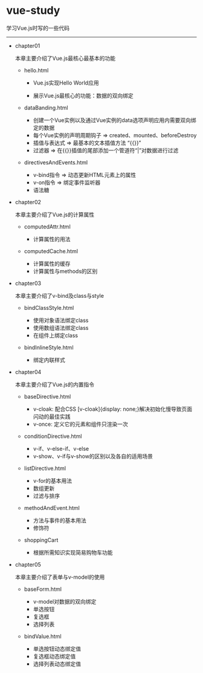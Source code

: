# vue-study

学习Vue.js时写的一些代码

---

* chapter01

  本章主要介绍了Vue.js最核心最基本的功能

  * hello.html

    * Vue.js实现Hello World应用

    * 展示Vue.js最核心的功能：数据的双向绑定

  * dataBanding.html

    * 创建一个Vue实例以及通过Vue实例的data选项声明应用内需要双向绑定的数据
    * 每个Vue实例的声明周期钩子 => created、mounted、beforeDestroy
    * 插值与表达式 => 最基本的文本插值方法 “{{}}”
    * 过滤器 => 在{{}}插值的尾部添加一个管道符“|”对数据进行过滤

  * directivesAndEvents.html

    * v-bind指令 =>  动态更新HTML元素上的属性
    * v-on指令 => 绑定事件监听器
    * 语法糖

* chapter02

  本章主要介绍了Vue.js的计算属性

  * computedAttr.html

    * 计算属性的用法

  * computedCache.html

    * 计算属性的缓存
    * 计算属性与methods的区别

* chapter03

  本章主要介绍了v-bind及class与style

  * bindClassStyle.html

    * 使用对象语法绑定class
    * 使用数组语法绑定class
    * 在组件上绑定class

  * bindInlineStyle.html

    * 绑定内联样式

* chapter04

  本章主要介绍了Vue.js的内置指令

  * baseDirective.html

    * v-cloak: 配合CSS [v-cloak]{display: none;}解决初始化慢导致页面闪动的最佳实践
    * v-once: 定义它的元素和组件只渲染一次

  * conditionDirective.html

    * v-if、v-else-if、v-else
    * v-show、v-if与v-show的区别以及各自的适用场景

  * listDirective.html

    * v-for的基本用法
    * 数组更新
    * 过滤与排序

  * methodAndEvent.html

    * 方法与事件的基本用法
    * 修饰符

  * shoppingCart

    * 根据所需知识实现简易购物车功能

* chapter05

  本章主要介绍了表单与v-model的使用

  * baseForm.html

    * v-model对数据的双向绑定
    * 单选按钮
    * 复选框
    * 选择列表

  * bindValue.html

    * 单选按钮动态绑定值
    * 复选框动态绑定值
    * 选择列表动态绑定值
